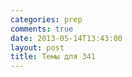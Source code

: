 ```yaml
---
categories: prep
comments: true
date: 2013-05-14T13:43:00
layout: post
title: Темы для 341
---
```


